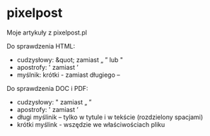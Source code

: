 # pixelpost
Moje artykuły z pixelpost.pl


Do sprawdzenia HTML:
- cudzysłowy: \&quot; zamiast „ ” lub "
- apostrofy: ' zamiast ’
- myślnik: krótki - zamiast długiego –


Do sprawdzenia DOC i PDF:
- cudzysłowy: " zamiast „ ”
- apostrofy: ' zamiast ’
- długi myślinik – tylko w tytule i w tekście (rozdzielony spacjami)
- krótki myślink - wszędzie we właściwościach pliku
